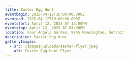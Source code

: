 ```yaml
---
title: Easter Egg Hunt
eventbegin: 2025-04-12T16:00:00.000Z
eventend: 2025-04-12T19:00:00.000Z
eventstart: April 12, 2025 AT 12:00PM
eventstop: April 12, 2025 AT 03:00PM
location: Four Angels Garden, 9745 Kensington, Detroit
description: Easter Egg Hunt
galleryImages:
  - src: /images/uploads/easter-flyer.jpeg
    alt: Easter Egg Hunt Flyer
---
```


